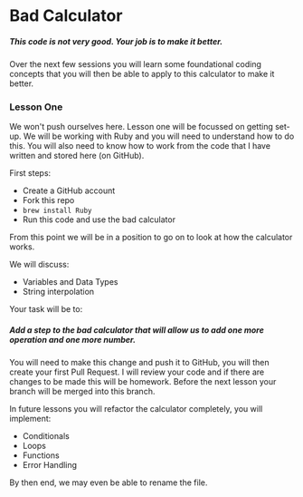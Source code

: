 # Bad Calculator

 ##### This code is not very good. Your job is to make it better.

Over the next few sessions you will learn some foundational coding concepts that you will then be able to apply to this calculator to make it better.

### Lesson One

We won't push ourselves here. Lesson one will be focussed on getting set-up. We will be working with Ruby and you will need to understand how to do this. You will also need to know how to work from the code that I have written and stored here (on GitHub).

First steps:
- Create a GitHub account
- Fork this repo
- `brew install Ruby`
- Run this code and use the bad calculator

From this point we will be in a position to go on to look at how the calculator works.

We will discuss:
- Variables and Data Types
- String interpolation


Your task will be to:

 #####  Add a step to the bad calculator that will allow us to add one more operation and one more number.

You will need to make this change and push it to GitHub, you will then create your first Pull Request. I will review your code and if there are changes to be made this will be homework. Before the next lesson your branch will be merged into this branch.


In future lessons you will refactor the calculator completely, you will implement:

- Conditionals
- Loops
- Functions
- Error Handling

By then end, we may even be able to rename the file.







